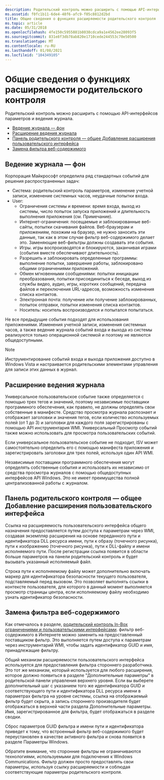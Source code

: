 ```yaml
---
description: Родительский контроль можно расширить с помощью API-интерфейсов параметров и ведения журнала.
ms.assetid: f0fc1b11-6de4-48f6-afc9-f05c8812d2bd
title: Общие сведения о функциях расширяемости родительского контроля
ms.topic: article
ms.date: 05/31/2018
ms.openlocfilehash: 4fe150c5955881b8038cdca9a1e4562ee28093f5
ms.sourcegitcommit: 831e8f3db78ab820e1710cede244553c70e50500
ms.translationtype: MT
ms.contentlocale: ru-RU
ms.lasthandoff: 01/08/2021
ms.locfileid: "104349105"
---
```

# <a name="parental-controls-extensibility-features-overview"></a>Общие сведения о функциях расширяемости родительского контроля

Родительский контроль можно расширить с помощью API-интерфейсов параметров и ведения журнала.

-   [Ведение журнала — фон](/windows)
-   [Расширение ведения журнала](#logging-extensibility)
-   [Панель родительского контроля — общее Добавление расширения пользовательского интерфейса](#parental-controls-panel-general-ui-extensibility-link-addition)
-   [Замена фильтра веб-содержимого](#web-content-filter-replacement)

## <a name="loggingbackground"></a>Ведение журнала — фон

Корпорация Майкрософт определила ряд стандартных событий для решения распространенных задач:

-   Система: родительский контроль параметров, изменение учетной записи, изменение системных часов, неудачные попытки входа.
-   User:
    -   Ограничения системы и времени: время входа, выход из системы, число попыток запуска приложений и длительность выполнения приложения (см. Примечание).
    -   Интернет-ограничения: посещаемые и заблокированные веб-сайты, попытки скачивания файлов. Веб-браузерам и приложениям, похожим на браузер, не нужно заносить эти данные, так как в этом случае фильтр веб-содержимого делает это. Заменяющие веб-фильтры должны создавать эти события.
    -   Игры. игры воспроизводятся и блокируются, заканчивая играми (события вместе обеспечивают длительность).
    -   Разрешить и заблокировать определенные программы: выполнение попытки, завершение работы, заблокировано общими ограничениями приложений.
    -   Обмен мгновенными сообщениями: попытки инициации преобразования, попытки присоединиться к беседе, выход из службы видео, аудио, игры, коротких сообщений, передача файлов и переключения URL-адресов, возможность изменения списка контактов.
    -   Электронная почта: получение или получение заблокированных, попыток отправки, попытки изменения списка контактов.
    -   Носитель: носитель воспроизводился и попытался попытаться.

Не все предыдущие события подходят для использования приложениями. Изменения учетной записи, изменения системных часов, а также ведение журнала событий входа и выхода из системы реализуются только операционной системой и поэтому не являются общедоступными.

> [!Note]  
> Инструментирование событий входа и выхода приложения доступно в Windows Vista и настраивается родительскими элементами управления для записи этих данных в журнал.

 

## <a name="logging-extensibility"></a>Расширение ведения журнала

Универсальное пользовательское событие также определяется с помощью трех тегов и значений, поэтому независимые поставщики программного обеспечения, как правило, не должны определять свои собственные в манифесте. Средство просмотра журнала распознает и отображает заголовки и значения тегов, если количество используемых полей (от 1 до 3) и заголовки для каждого поля зарегистрированы с помощью API инструментария WMI. Универсальный Просмотр событий также можно использовать для просмотра пользовательских событий.

Если универсальное пользовательское событие не подходит, ISV может самостоятельно определить его с помощью манифеста приложения и зарегистрировать заголовки для трех полей, используя один API WMI.

Независимые поставщики программного обеспечения могут определять собственные события и использовать их независимо от средства просмотра журналов с помощью общедоступных интерфейсов API Windows. Это не имеет преимущества полной централизованной работы с журналом.

## <a name="parental-controls-panel-general-ui-extensibility-link-addition"></a>Панель родительского контроля — общее Добавление расширения пользовательского интерфейса

Ссылка на расширяемость пользовательского интерфейса общего назначения предоставляется путем доступа к параметрам через WMI, создавая экземпляр расширения на основе переданного пути и идентификатора DLL ресурса имени, пути к образу (точечного рисунка), пути к изображению (точечного рисунка), пути к DLL-файлу и имени исполняемого пути. После регистрации ссылка появится в области больше параметров на панели родительский контроль и будет вызывать указанный исполняемый файл.

Строка пути к исполняемому файлу может дополнительно включать маркер для идентификатора безопасности текущего пользователя, подставляемый перед вызовом. Это позволяет выполнять ссылки в контексте пользователя, для которого в данный момент выполняется просмотр страницы центра, если исполняемому файлу необходимо узнать идентификатор безопасности.

## <a name="web-content-filter-replacement"></a>Замена фильтра веб-содержимого

Как отмечалось в разделе, [родительский контроль In-Box ограничениями и пользовательскими интерфейсами](parental-controls-in-box-restrictions-and-user-interfaces.md). фильтр веб-содержимого в Интернете можно заменить на предоставленный поставщиком фильтр. Это выполняется путем доступа к параметрам через инструментарий WMI, чтобы задать идентификатор GUID и имя, принадлежащие фильтру.

Общий механизм расширяемости пользовательского интерфейса используется для предоставления фильтра стороннего разработчика. Это тот же механизм, который используется для любого расширения, которое должно появиться в разделе "Дополнительные параметры" в родительской панели управления верхнего уровня. Если вы выберете дополнительный шаг с указанием того же идентификатора GUID и соответствующего пути и идентификатора DLL ресурса имени в параметрах фильтра на уровне системы, ссылка на отображаемый фильтр будет скрыта, а запись стороннего производителя будет отображаться в верхней части раздела Дополнительные параметры. Имя, зарегистрированное для фильтра, будет отображаться в разделе сводки.

Сброс параметров GUID фильтра и имени пути и идентификатора приведет к тому, что встроенный фильтр веб-содержимого будет переустановлен в качестве активного фильтра и снова появится в разделе Параметры Windows.

Обратите внимание, что сторонние фильтры не ограничиваются технологиями, используемыми для подключения к Windows Communications. Фильтр должен просто предоставлять свои параметры, используя ссылку расширяемости и соблюдая соответствующие параметры родительского контроля.

 

 
